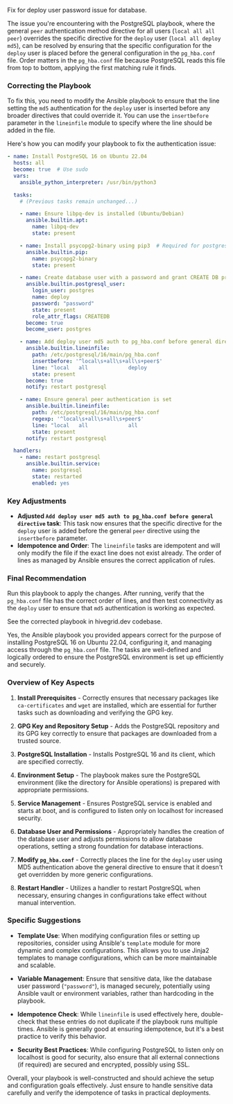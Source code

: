 Fix for deploy user password issue for database.

The issue you're encountering with the PostgreSQL playbook, where the general `peer` authentication method directive for all users (`local all all peer`) overrides the specific directive for the `deploy` user (`local all deploy md5`), can be resolved by ensuring that the specific configuration for the `deploy` user is placed before the general configuration in the `pg_hba.conf` file. Order matters in the `pg_hba.conf` file because PostgreSQL reads this file from top to bottom, applying the first matching rule it finds.

### Correcting the Playbook

To fix this, you need to modify the Ansible playbook to ensure that the line setting the `md5` authentication for the `deploy` user is inserted before any broader directives that could override it. You can use the `insertbefore` parameter in the `lineinfile` module to specify where the line should be added in the file.

Here's how you can modify your playbook to fix the authentication issue:

```yaml
- name: Install PostgreSQL 16 on Ubuntu 22.04
  hosts: all
  become: true  # Use sudo
  vars:
    ansible_python_interpreter: /usr/bin/python3

  tasks:
    # (Previous tasks remain unchanged...)

    - name: Ensure libpq-dev is installed (Ubuntu/Debian)
      ansible.builtin.apt:
        name: libpq-dev
        state: present

    - name: Install psycopg2-binary using pip3  # Required for postgresql modules
      ansible.builtin.pip:
        name: psycopg2-binary
        state: present

    - name: Create database user with a password and grant CREATE DB privilege
      ansible.builtin.postgresql_user:
        login_user: postgres
        name: deploy
        password: "password"
        state: present
        role_attr_flags: CREATEDB
      become: true
      become_user: postgres

    - name: Add deploy user md5 auth to pg_hba.conf before general directive
      ansible.builtin.lineinfile:
        path: /etc/postgresql/16/main/pg_hba.conf
        insertbefore: '^local\s+all\s+all\s+peer$'
        line: "local   all             deploy                                  md5"
        state: present
      become: true
      notify: restart postgresql

    - name: Ensure general peer authentication is set
      ansible.builtin.lineinfile:
        path: /etc/postgresql/16/main/pg_hba.conf
        regexp: '^local\s+all\s+all\s+peer$'
        line: "local   all             all                                     peer"
        state: present
      notify: restart postgresql

  handlers:
    - name: restart postgresql
      ansible.builtin.service:
        name: postgresql
        state: restarted
        enabled: yes
```

### Key Adjustments
- **Adjusted `Add deploy user md5 auth to pg_hba.conf before general directive` task**: This task now ensures that the specific directive for the `deploy` user is added before the general `peer` directive using the `insertbefore` parameter.
- **Idempotence and Order**: The `lineinfile` tasks are idempotent and will only modify the file if the exact line does not exist already. The order of lines as managed by Ansible ensures the correct application of rules.

### Final Recommendation
Run this playbook to apply the changes. After running, verify that the `pg_hba.conf` file has the correct order of lines, and then test connectivity as the `deploy` user to ensure that `md5` authentication is working as expected.

See the corrected playbook in hivegrid.dev codebase.

Yes, the Ansible playbook you provided appears correct for the purpose of installing PostgreSQL 16 on Ubuntu 22.04, configuring it, and managing access through the `pg_hba.conf` file. The tasks are well-defined and logically ordered to ensure the PostgreSQL environment is set up efficiently and securely.

### Overview of Key Aspects

1. **Install Prerequisites** - Correctly ensures that necessary packages like `ca-certificates` and `wget` are installed, which are essential for further tasks such as downloading and verifying the GPG key.

2. **GPG Key and Repository Setup** - Adds the PostgreSQL repository and its GPG key correctly to ensure that packages are downloaded from a trusted source.

3. **PostgreSQL Installation** - Installs PostgreSQL 16 and its client, which are specified correctly.

4. **Environment Setup** - The playbook makes sure the PostgreSQL environment (like the directory for Ansible operations) is prepared with appropriate permissions.

5. **Service Management** - Ensures PostgreSQL service is enabled and starts at boot, and is configured to listen only on localhost for increased security.

6. **Database User and Permissions** - Appropriately handles the creation of the database user and adjusts permissions to allow database operations, setting a strong foundation for database interactions.

7. **Modify `pg_hba.conf`** - Correctly places the line for the `deploy` user using MD5 authentication above the general directive to ensure that it doesn't get overridden by more generic configurations.

8. **Restart Handler** - Utilizes a handler to restart PostgreSQL when necessary, ensuring changes in configurations take effect without manual intervention.

### Specific Suggestions

- **Template Use**: When modifying configuration files or setting up repositories, consider using Ansible's `template` module for more dynamic and complex configurations. This allows you to use Jinja2 templates to manage configurations, which can be more maintainable and scalable.

- **Variable Management**: Ensure that sensitive data, like the database user password (`"password"`), is managed securely, potentially using Ansible vault or environment variables, rather than hardcoding in the playbook.

- **Idempotence Check**: While `lineinfile` is used effectively here, double-check that these entries do not duplicate if the playbook runs multiple times. Ansible is generally good at ensuring idempotence, but it's a best practice to verify this behavior.

- **Security Best Practices**: While configuring PostgreSQL to listen only on localhost is good for security, also ensure that all external connections (if required) are secured and encrypted, possibly using SSL.

Overall, your playbook is well-constructed and should achieve the setup and configuration goals effectively. Just ensure to handle sensitive data carefully and verify the idempotence of tasks in practical deployments.
